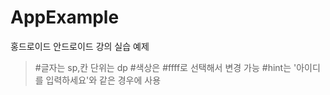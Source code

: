 # AppExample
홍드로이드 안드로이드 강의 실습 예제

>#글자는 sp,칸 단위는 dp 
>#색상은 #ffff로 선택해서 변경 가능
>#hint는 '아이디를 입력하세요'와 같은 경우에 사용
